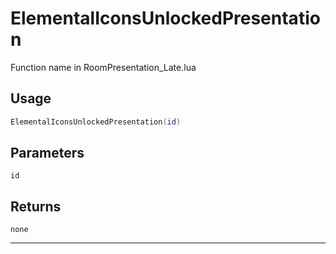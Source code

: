 # ElementalIconsUnlockedPresentation
Function name in RoomPresentation_Late.lua
## Usage
```lua
ElementalIconsUnlockedPresentation(id)
```
## Parameters
`id`
## Returns
`none`

---